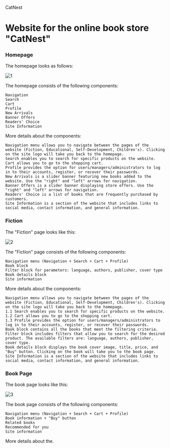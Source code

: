 CatNest
<h1>Website for the online book store "CatNest"</h1>
<h3>Homepage</h3>

The homepage looks as follows:

![1](https://github.com/VadyKnyfy/catnest/assets/120159667/b23911bc-da0b-48d4-a0b5-d0fef0e250dd)


The homepage consists of the following components:

    Navigation
    Search
    Cart
    Profile
    New Arrivals
    Banner Offers
    Readers' Choice
    Site Information

More details about the components:

    Navigation menu allows you to navigate between the pages of the website (Fiction, Educational, Self-Development, Children's). Clicking on the site logo will take you back to the homepage.
    Search enables you to search for specific products on the website.
    Cart allows you to go to the shopping cart.
    Profile provides the option for users/managers/administrators to log in to their accounts, register, or recover their passwords.
    New Arrivals is a slider banner featuring new books added to the website. Use the "right" and "left" arrows for navigation.
    Banner Offers is a slider banner displaying store offers. Use the "right" and "left" arrows for navigation.
    Readers' Choice is a list of books that are frequently purchased by customers.
    Site Information is a section of the website that includes links to social media, contact information, and general information.

<h3>Fiction</h3>

The "Fiction" page looks like this:


![2](https://github.com/VadyKnyfy/catnest/assets/120159667/c0ddaf3e-8a38-4c5c-964c-a6be164374b8)

The "Fiction" page consists of the following components:

    Navigation menu (Navigation + Search + Cart + Profile)
    Book block
    Filter block for parameters: language, authors, publisher, cover type
    Book details block
    Site information

More details about the components:

    Navigation menu allows you to navigate between the pages of the website (Fiction, Educational, Self-Development, Children's). Clicking on the site logo will take you back to the homepage.
    1.1 Search enables you to search for specific products on the website.
    1.2 Cart allows you to go to the shopping cart.
    1.3 Profile provides the option for users/managers/administrators to log in to their accounts, register, or recover their passwords.
    Book block contains all the books that meet the filtering criteria.
    Filter block includes filters that allow you to search for the desired product. The available filters are: language, authors, publisher, cover type.
    Book details block displays the book cover image, title, price, and "Buy" button. Clicking on the book will take you to the book page.
    Site Information is a section of the website that includes links to social media, contact information, and general information.

<h3>Book Page</h3>

The book page looks like this:

![3](https://github.com/VadyKnyfy/catnest/assets/120159667/a0565689-2715-4097-97e9-1b453f600594)

The book page consists of the following components:

    Navigation menu (Navigation + Search + Cart + Profile)
    Book information + "Buy" button
    Related books
    Recommended for you
    Site information

More details about the.
